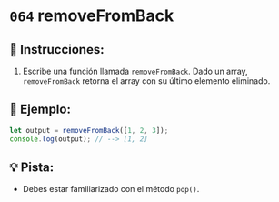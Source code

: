 # `064` removeFromBack

## 📝 Instrucciones:

1. Escribe una función llamada `removeFromBack`. Dado un array, `removeFromBack` retorna el array con su último elemento eliminado.

## 📎 Ejemplo:

```Javascript
let output = removeFromBack([1, 2, 3]);
console.log(output); // --> [1, 2]
```

## 💡 Pista:

+ Debes estar familiarizado con el método `pop()`.
